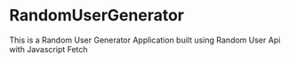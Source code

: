 # RandomUserGenerator
This is a Random User Generator Application built using Random User Api with Javascript Fetch
